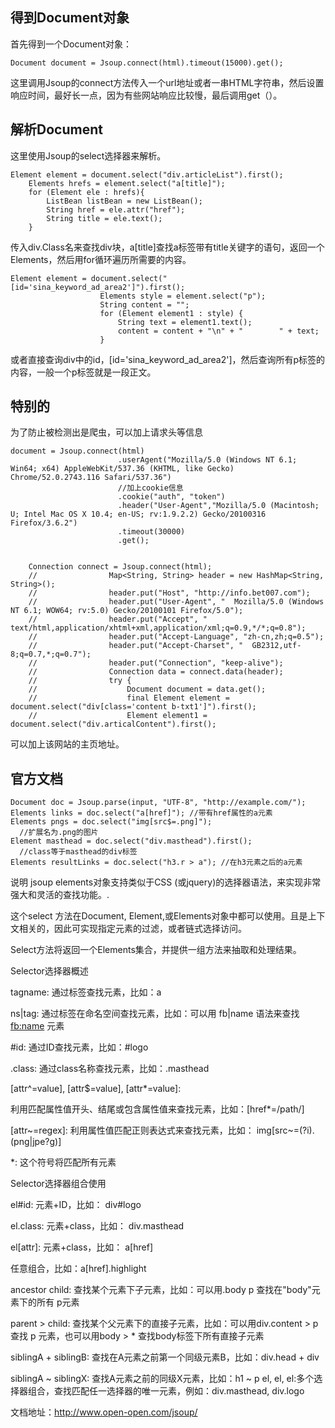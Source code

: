 ## 得到Document对象
首先得到一个Document对象：
    
    Document document = Jsoup.connect(html).timeout(15000).get();
    
这里调用Jsoup的connect方法传入一个url地址或者一串HTML字符串，然后设置响应时间，最好长一点，因为有些网站响应比较慢，最后调用get（）。
## 解析Document
这里使用Jsoup的select选择器来解析。

    Element element = document.select("div.articleList").first();
        Elements hrefs = element.select("a[title]");
        for (Element ele : hrefs){
            ListBean listBean = new ListBean();
            String href = ele.attr("href");
            String title = ele.text();
        }

传入div.Class名来查找div块，a[title]查找a标签带有title关键字的语句，返回一个Elements，然后用for循环遍历所需要的内容。

    Element element = document.select("[id='sina_keyword_ad_area2']").first();
                        Elements style = element.select("p");
                        String content = "";
                        for (Element element1 : style) {
                            String text = element1.text();
                            content = content + "\n" + "        " + text;
                        }

或者直接查询div中的id，[id='sina_keyword_ad_area2']，然后查询所有p标签的内容，一般一个p标签就是一段正文。

## 特别的
为了防止被检测出是爬虫，可以加上请求头等信息

    document = Jsoup.connect(html)
                            .userAgent("Mozilla/5.0 (Windows NT 6.1; Win64; x64) AppleWebKit/537.36 (KHTML, like Gecko) Chrome/52.0.2743.116 Safari/537.36")
                            //加上cookie信息
                            .cookie("auth", "token")
                            .header("User-Agent","Mozilla/5.0 (Macintosh; U; Intel Mac OS X 10.4; en-US; rv:1.9.2.2) Gecko/20100316 Firefox/3.6.2")
                            .timeout(30000)
                            .get();
                            

        Connection connect = Jsoup.connect(html);
        //                Map<String, String> header = new HashMap<String, String>();
        //                header.put("Host", "http://info.bet007.com");
        //                header.put("User-Agent", "  Mozilla/5.0 (Windows NT 6.1; WOW64; rv:5.0) Gecko/20100101 Firefox/5.0");
        //                header.put("Accept", "  text/html,application/xhtml+xml,application/xml;q=0.9,*/*;q=0.8");
        //                header.put("Accept-Language", "zh-cn,zh;q=0.5");
        //                header.put("Accept-Charset", "  GB2312,utf-8;q=0.7,*;q=0.7");
        //                header.put("Connection", "keep-alive");
        //                Connection data = connect.data(header);
        //                try {
        //                    Document document = data.get();
        //                    final Element element = document.select("div[class='content b-txt1']").first();
        //                    Element element1 = document.select("div.articalContent").first();
        
可以加上该网站的主页地址。

## 官方文档

    Document doc = Jsoup.parse(input, "UTF-8", "http://example.com/");
    Elements links = doc.select("a[href]"); //带有href属性的a元素
    Elements pngs = doc.select("img[src$=.png]");
      //扩展名为.png的图片
    Element masthead = doc.select("div.masthead").first();
      //class等于masthead的div标签
    Elements resultLinks = doc.select("h3.r > a"); //在h3元素之后的a元素
    
说明
jsoup elements对象支持类似于CSS (或jquery)的选择器语法，来实现非常强大和灵活的查找功能。.

这个select 方法在Document, Element,或Elements对象中都可以使用。且是上下文相关的，因此可实现指定元素的过滤，或者链式选择访问。

Select方法将返回一个Elements集合，并提供一组方法来抽取和处理结果。

Selector选择器概述

tagname: 通过标签查找元素，比如：a

ns|tag: 通过标签在命名空间查找元素，比如：可以用 fb|name 语法来查找 <fb:name> 元素

#id: 通过ID查找元素，比如：#logo

.class: 通过class名称查找元素，比如：.masthead

[attribute]: 利用属性查找元素，比如：[href]

[^attr]: 利用属性名前缀来查找元素，比如：可以用[^data-]
来查找带有HTML5 Dataset属性的元素
[attr=value]: 利用属性值来查找元素，比如：[width=500]

[attr^=value], [attr$=value], [attr*=value]:

利用匹配属性值开头、结尾或包含属性值来查找元素，比如：[href*=/path/]

[attr~=regex]: 利用属性值匹配正则表达式来查找元素，比如： img[src~=(?i)\.(png|jpe?g)]

*: 这个符号将匹配所有元素

Selector选择器组合使用

el#id: 元素+ID，比如： div#logo

el.class: 元素+class，比如： div.masthead

el[attr]: 元素+class，比如： a[href]

任意组合，比如：a[href].highlight

ancestor child: 查找某个元素下子元素，比如：可以用.body p 查找在"body"元素下的所有 p元素

parent > child: 查找某个父元素下的直接子元素，比如：可以用div.content > p 查找 p 元素，也可以用body > * 查找body标签下所有直接子元素

siblingA + siblingB: 查找在A元素之前第一个同级元素B，比如：div.head + div

siblingA ~ siblingX: 查找A元素之前的同级X元素，比如：h1 ~ p
el, el, el:多个选择器组合，查找匹配任一选择器的唯一元素，例如：div.masthead, div.logo

文档地址：http://www.open-open.com/jsoup/
